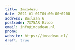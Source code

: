 ```yaml
---
title: Imcadeau
date: 2021-01-01T00:00:00+0200
address: Boslaan 6
postcode: 7875AR Exloo
email: info@imcadeau.nl
phone: 
website: https://imcadeau.nl/
draft: true
---
```


